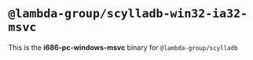 # `@lambda-group/scylladb-win32-ia32-msvc`

This is the **i686-pc-windows-msvc** binary for `@lambda-group/scylladb`
